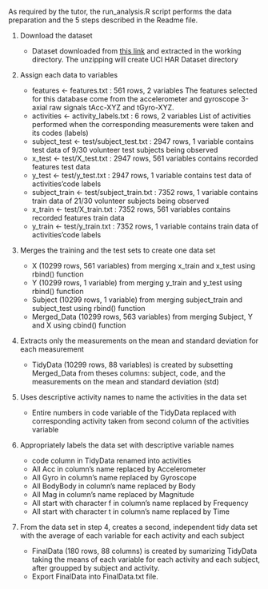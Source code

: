 As required by the tutor, the run_analysis.R script performs the data preparation and the 5 steps described in the Readme file.

1. Download the dataset
    + Dataset downloaded from [this link](https://d396qusza40orc.cloudfront.net/getdata%2Fprojectfiles%2FUCI%20HAR%20Dataset.zip) and extracted in the working directory. The unzipping will create UCI HAR Dataset directory

2. Assign each data to variables
    + features <- features.txt : 561 rows, 2 variables
    The features selected for this database come from the accelerometer and gyroscope 3-axial raw signals tAcc-XYZ and tGyro-XYZ. 
    + activities <- activity_labels.txt : 6 rows, 2 variables
    List of activities performed when the corresponding measurements were taken and its codes (labels)
    + subject_test <- test/subject_test.txt : 2947 rows, 1 variable
    contains test data of 9/30 volunteer test subjects being observed
    + x_test <- test/X_test.txt : 2947 rows, 561 variables
    contains recorded features test data
    + y_test <- test/y_test.txt : 2947 rows, 1 variable
    contains test data of activities’code labels
    + subject_train <- test/subject_train.txt : 7352 rows, 1 variable
    contains train data of 21/30 volunteer subjects being observed
    + x_train <- test/X_train.txt : 7352 rows, 561 variables
    contains recorded features train data
    + y_train <- test/y_train.txt : 7352 rows, 1 variable
    contains train data of activities’code labels

3. Merges the training and the test sets to create one data set
    + X (10299 rows, 561 variables) from merging x_train and x_test using rbind() function
    + Y (10299 rows, 1 variable) from merging y_train and y_test using rbind() function
    + Subject (10299 rows, 1 variable) from merging subject_train and subject_test using rbind() function
    + Merged_Data (10299 rows, 563 variables) from merging Subject, Y and X using cbind() function

4. Extracts only the measurements on the mean and standard deviation for each measurement
    + TidyData (10299 rows, 88 variables) is created by subsetting Merged_Data from theses columns: subject, code, and the measurements on the mean and standard deviation (std)

5. Uses descriptive activity names to name the activities in the data set
    + Entire numbers in code variable of the TidyData replaced with corresponding activity taken from second column of the activities variable

6. Appropriately labels the data set with descriptive variable names
    + code column in TidyData renamed into activities
    + All Acc in column’s name replaced by Accelerometer
    + All Gyro in column’s name replaced by Gyroscope
    + All BodyBody in column’s name replaced by Body
    + All Mag in column’s name replaced by Magnitude
    + All start with character f in column’s name replaced by Frequency
    + All start with character t in column’s name replaced by Time

7. From the data set in step 4, creates a second, independent tidy data set with the average of each variable for each activity and each subject
    + FinalData (180 rows, 88 columns) is created by sumarizing TidyData taking the means of each variable for each activity and each subject, after groupped by subject and activity.
    + Export FinalData into FinalData.txt file.
